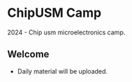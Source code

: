 # ChipUSM Camp

2024 - Chip usm microelectronics camp. 

## Welcome

- Daily material will be uploaded. 
